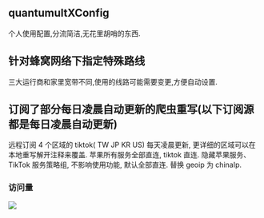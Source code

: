 ## quantumultXConfig

个人使用配置,分流简洁,无花里胡哨的东西.

## 针对蜂窝网络下指定特殊路线

三大运行商和家里宽带不同,使用的线路可能需要变更,方便自动设置.

## 订阅了部分每日凌晨自动更新的爬虫重写(以下订阅源都是每日凌晨自动更新)

远程订阅 4 个区域的 tiktok( TW JP KR US) 每天凌晨更新, 更详细的区域可以在本地重写解开注释来覆盖.
苹果所有服务全部直连, tiktok 直连.
隐藏苹果服务、TikTok 服务策略组, 不影响使用功能, 默认全部直连.
替换 geoip 为 chinaIp.

### 访问量

![](http://profile-counter.glitch.me/gaomengzhou/count.svg)

